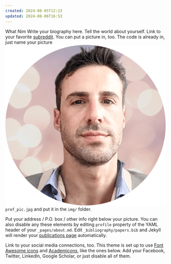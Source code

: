 ```yaml
---
created: 2024-08-05T12:23
updated: 2024-08-06T16:53
---
```

What Nim Write your biography here. Tell the world about yourself. Link to your favorite [subreddit](http://reddit.com). You can put a picture in, too. The code is already in, just name your picture ![alt text](<../assets/img/profile-pic (20).png>)`prof_pic.jpg` and put it in the `img/` folder.

Put your address / P.O. box / other info right below your picture. You can also disable any these elements by editing `profile` property of the YAML header of your `_pages/about.md`. Edit `_bibliography/papers.bib` and Jekyll will render your [publications page](/al-folio/publications/) automatically.

Link to your social media connections, too. This theme is set up to use [Font Awesome icons](https://fontawesome.com/) and [Academicons](https://jpswalsh.github.io/academicons/), like the ones below. Add your Facebook, Twitter, LinkedIn, Google Scholar, or just disable all of them.
